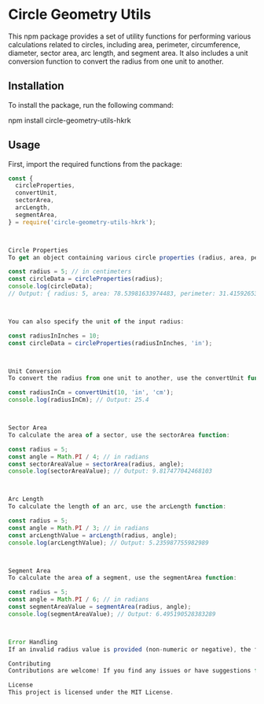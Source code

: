 # Circle Geometry Utils

This npm package provides a set of utility functions for performing various calculations related to circles, including area, perimeter, circumference, diameter, sector area, arc length, and segment area. It also includes a unit conversion function to convert the radius from one unit to another.

## Installation

To install the package, run the following command:

npm install circle-geometry-utils-hkrk

## Usage

First, import the required functions from the package:

```javascript
const {
  circleProperties,
  convertUnit,
  sectorArea,
  arcLength,
  segmentArea,
} = require('circle-geometry-utils-hkrk');



Circle Properties
To get an object containing various circle properties (radius, area, perimeter, circumference, and diameter), use the circleProperties function:

const radius = 5; // in centimeters
const circleData = circleProperties(radius);
console.log(circleData);
// Output: { radius: 5, area: 78.53981633974483, perimeter: 31.41592653589793, circumference: 31.41592653589793, diameter: 10 }



You can also specify the unit of the input radius:

const radiusInInches = 10;
const circleData = circleProperties(radiusInInches, 'in');



Unit Conversion
To convert the radius from one unit to another, use the convertUnit function:

const radiusInCm = convertUnit(10, 'in', 'cm');
console.log(radiusInCm); // Output: 25.4



Sector Area
To calculate the area of a sector, use the sectorArea function:

const radius = 5;
const angle = Math.PI / 4; // in radians
const sectorAreaValue = sectorArea(radius, angle);
console.log(sectorAreaValue); // Output: 9.817477042468103



Arc Length
To calculate the length of an arc, use the arcLength function:

const radius = 5;
const angle = Math.PI / 3; // in radians
const arcLengthValue = arcLength(radius, angle);
console.log(arcLengthValue); // Output: 5.235987755982989



Segment Area
To calculate the area of a segment, use the segmentArea function:

const radius = 5;
const angle = Math.PI / 6; // in radians
const segmentAreaValue = segmentArea(radius, angle);
console.log(segmentAreaValue); // Output: 6.495190528383289



Error Handling
If an invalid radius value is provided (non-numeric or negative), the functions will throw an error with the message "Radius must be a positive number". If an invalid unit is provided to the convertUnit function, it will throw an error with the message "Invalid unit".

Contributing
Contributions are welcome! If you find any issues or have suggestions for improvements, please open an issue or submit a pull request on the project's GitHub repository.

License
This project is licensed under the MIT License.
```
